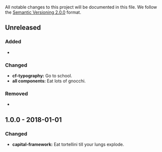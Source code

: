 All notable changes to this project will be documented in this file.
We follow the [Semantic Versioning 2.0.0](http://semver.org/) format.

## Unreleased

### Added
-

### Changed
- **cf-typography:** Go to school.
- **all components:** Eat lots of gnocchi.

### Removed
-

## 1.0.0 - 2018-01-01

### Changed
- **capital-framework:** Eat tortellini till your lungs explode.
